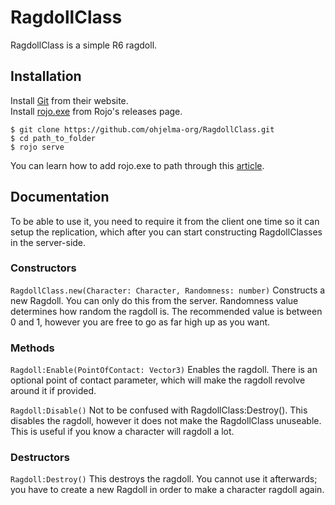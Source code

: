 # RagdollClass
 RagdollClass is a simple R6 ragdoll.

## Installation
 Install [Git](https://git-scm.com/downloads) from their website.
 <br>
 Install [rojo.exe](https://github.com/rojo-rbx/rojo/releases) from Rojo's releases page.

 ```
 $ git clone https://github.com/ohjelma-org/RagdollClass.git
 $ cd path_to_folder
 $ rojo serve
 ```

 You can learn how to add rojo.exe to path through this [article](https://medium.com/roblox-development/setting-up-roblox-development-with-rojo-git-sublime-text-3-and-luacheck-from-scratch-fb2ad65c7fa7).

## Documentation
 To be able to use it, 
 you need to require it from the client one time so it can setup the replication, which after you can start constructing RagdollClasses in the server-side.

 ### Constructors
  ``RagdollClass.new(Character: Character, Randomness: number)``
   Constructs a new Ragdoll. You can only do this from the server.
   Randomness value determines how random the ragdoll is. The recommended value is between 0 and 1, however you are free to go as far high up as you want.

 ### Methods
  ``Ragdoll:Enable(PointOfContact: Vector3)``
   Enables the ragdoll. There is an optional point of contact parameter, which will make the ragdoll revolve around it if provided.

  ``Ragdoll:Disable()``
   Not to be confused with RagdollClass:Destroy(). This disables the ragdoll, however it does not make the RagdollClass unuseable.
   This is useful if you know a character will ragdoll a lot.

 ### Destructors
  ``Ragdoll:Destroy()``
   This destroys the ragdoll. You cannot use it afterwards; you have to create a new Ragdoll in order to make a character ragdoll again. 